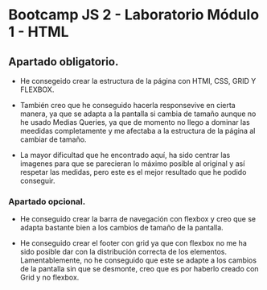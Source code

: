 # Bootcamp JS 2 - Laboratorio Módulo 1 - HTML	

## Apartado obligatorio.

 - He consegeido crear la estructura de la página con HTMl, CSS, GRID Y FLEXBOX.

 - También creo que he conseguido hacerla responsevive en cierta manera, ya que se adapta a la pantalla si cambia de tamaño   aunque no he usado Medias Queries, ya que de momento no llego a dominar las meedidas completamente y me afectaba a la estructura de la página al cambiar de tamaño.

 - La mayor dificultad que he encontrado aquí, ha sido centrar las imagenes para que se parecieran lo máximo posible al original y así respetar las medidas, pero este es el mejor resultado que he podido conseguir.



### Apartado opcional.

 - He conseguido crear la barra de navegación con flexbox y creo que se adapta bastante bien a los cambios de tamaño de la pantalla.

 - He conseguido crear el footer con grid ya que con flexbox no me ha sido posible dar con la distribución correcta de los elementos. Lamentablemente, no he conseguido que este se adapte a los cambios de la pantalla sin que se desmonte, creo que es por haberlo creado con Grid y no flexbox.
